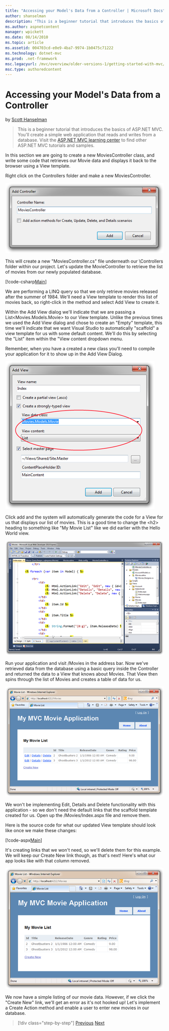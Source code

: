 ```yaml
---
title: "Accessing your Model's Data from a Controller | Microsoft Docs"
author: shanselman
description: "This is a beginner tutorial that introduces the basics of ASP.NET MVC. You’ll create a simple web application that reads and writes from a database."
ms.author: aspnetcontent
manager: wpickett
ms.date: 08/14/2010
ms.topic: article
ms.assetid: 004703cd-e0e9-4ba7-9974-1b0475c71222
ms.technology: dotnet-mvc
ms.prod: .net-framework
msc.legacyurl: /mvc/overview/older-versions-1/getting-started-with-mvc/getting-started-with-mvc-part5
msc.type: authoredcontent
---
```

Accessing your Model's Data from a Controller
====================
by [Scott Hanselman](https://github.com/shanselman)

> This is a beginner tutorial that introduces the basics of ASP.NET MVC. You'll create a simple web application that reads and writes from a database. Visit the [ASP.NET MVC learning center](../../../index.md) to find other ASP.NET MVC tutorials and samples.


In this section we are going to create a new MoviesController class, and write some code that retrieves our Movie data and displays it back to the browser using a View template.

Right click on the Controllers folder and make a new MoviesController.

[![Add Controller](getting-started-with-mvc-part5/_static/image2.png)](getting-started-with-mvc-part5/_static/image1.png)

This will create a new "MoviesController.cs" file underneath our \Controllers folder within our project. Let's update the MovieController to retrieve the list of movies from our newly populated database.

[!code-csharp[Main](getting-started-with-mvc-part5/samples/sample1.cs)]

We are performing a LINQ query so that we only retrieve movies released after the summer of 1984. We'll need a View template to render this list of movies back, so right-click in the method and select Add View to create it.

Within the Add View dialog we'll indicate that we are passing a List&lt;Movies.Models.Movie&gt; to our View template. Unlike the previous times we used the Add View dialog and chose to create an "Empty" template, this time we'll indicate that we want Visual Studio to automatically "scaffold" a view template for us with some default content. We'll do this by selecting the "List" item within the "View content dropdown menu.

Remember, when you have a created a new class you'll need to compile your application for it to show up in the Add View Dialog.

![Add View](getting-started-with-mvc-part5/_static/image3.png)

Click add and the system will automatically generate the code for a View for us that displays our list of movies. This is a good time to change the &lt;h2&gt; heading to something like "My Movie List" like we did earlier with the Hello World view.

[![Movies - Microsoft Visual Web Developer 2010 Express](getting-started-with-mvc-part5/_static/image5.png)](getting-started-with-mvc-part5/_static/image4.png)

Run your application and visit /Movies in the address bar. Now we've retrieved data from the database using a basic query inside the Controller and returned the data to a View that knows about Movies. That View then spins through the list of Movies and creates a table of data for us.

[![Movie List - Windows Internet Explorer](getting-started-with-mvc-part5/_static/image7.png)](getting-started-with-mvc-part5/_static/image6.png)

We won't be implementing Edit, Details and Delete functionality with this application - so we don't need the default links that the scaffold template created for us. Open up the /Movies/Index.aspx file and remove them.

Here is the source code for what our updated View template should look like once we make these changes:

[!code-aspx[Main](getting-started-with-mvc-part5/samples/sample2.aspx)]

It's creating links that we won't need, so we'll delete them for this example. We will keep our Create New link though, as that's next! Here's what our app looks like with that column removed.

[![Movie List - Windows Internet Explorer](getting-started-with-mvc-part5/_static/image9.png)](getting-started-with-mvc-part5/_static/image8.png)

We now have a simple listing of our movie data. However, if we click the "Create New" link, we'll get an error as it's not hooked up! Let's implement a Create Action method and enable a user to enter new movies in our database.

>[!div class="step-by-step"]
[Previous](getting-started-with-mvc-part4.md)
[Next](getting-started-with-mvc-part6.md)
